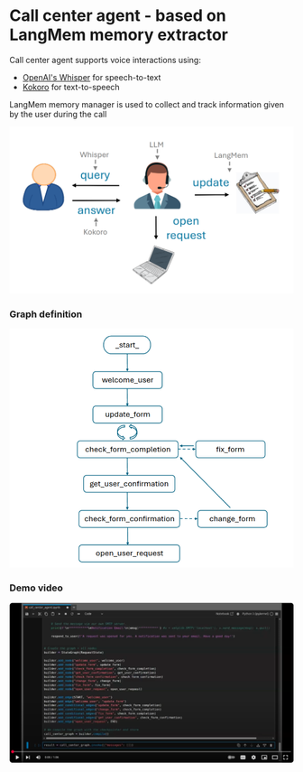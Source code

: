 # Call center agent - based on LangMem memory extractor

Call center agent supports voice interactions using:
- [OpenAI's Whisper](https://platform.openai.com/docs/guides/speech-to-text) for speech-to-text
- [Kokoro](https://huggingface.co/spaces/hexgrad/Kokoro-TTS) for text-to-speech

LangMem memory manager is used to collect and track information given by the user during the call

![call_center_agent_flow.png](call_center_agent_flow.png)

### Graph definition

![call_center_agent_graph.png](call_center_agent_graph.png)

### Demo video

[![call_center_demo](youtube_clip.png)](https://youtu.be/lAHxgmDdjVw?si=KoQsRJB9J4JjIaq2)